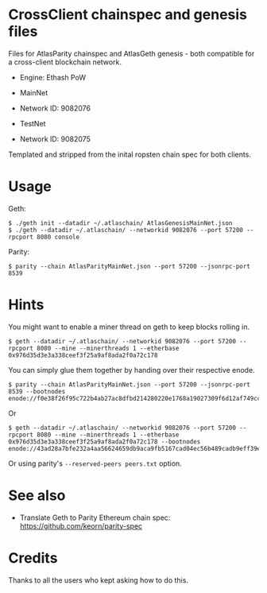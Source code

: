 # CrossClient chainspec and genesis files

Files for AtlasParity chainspec and AtlasGeth genesis - both compatible for a cross-client blockchain network.

- Engine: Ethash PoW

- MainNet 
- Network ID: 9082076

- TestNet
- Network ID: 9082075

Templated and stripped from the inital ropsten chain spec for both clients.

# Usage

Geth:

    $ ./geth init --datadir ~/.atlaschain/ AtlasGenesisMainNet.json
    $ ./geth --datadir ~/.atlaschain/ --networkid 9082076 --port 57200 --rpcport 8080 console

Parity:

    $ parity --chain AtlasParityMainNet.json --port 57200 --jsonrpc-port 8539
     
# Hints

You might want to enable a miner thread on geth to keep blocks rolling in.

    $ geth --datadir ~/.atlaschain/ --networkid 9082076 --port 57200 --rpcport 8080 --mine --minerthreads 1 --etherbase 0x976d35d3e3a338ceef3f25a9af8ada2f0a72c178

You can simply glue them together by handing over their respective enode.

    $ parity --chain AtlasParityMainNet.json --port 57200 --jsonrpc-port 8539 --bootnodes enode://f0e38f26f95c722b4ab27ac8dfbd214280220e1768a19027309f6d12af749cca02fcbbf859dc84b3af05f98de433f78684d4d308c2d52aa357d5f4e0ae08cb4f@127.0.0.1:57200
    
Or

    $ geth --datadir ~/.atlaschain/ --networkid 9082076 --port 57200 --rpcport 8080 --mine --minerthreads 1 --etherbase 0x976d35d3e3a338ceef3f25a9af8ada2f0a72c178 --bootnodes enode://43ad28a7bfe232a4aa56624659db9aca9fb5167cad04ec56b489cadb9eff39ef241be526dacfc7951f252adbfb99b3eb864c3743a576bc1d59b0101994fa08d6@127.0.0.1:57200

Or using parity's `--reserved-peers peers.txt` option.

# See also

- Translate Geth to Parity Ethereum chain spec: https://github.com/keorn/parity-spec

# Credits

Thanks to all the users who kept asking how to do this.
